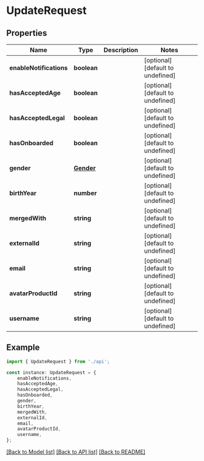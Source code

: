# UpdateRequest


## Properties

Name | Type | Description | Notes
------------ | ------------- | ------------- | -------------
**enableNotifications** | **boolean** |  | [optional] [default to undefined]
**hasAcceptedAge** | **boolean** |  | [optional] [default to undefined]
**hasAcceptedLegal** | **boolean** |  | [optional] [default to undefined]
**hasOnboarded** | **boolean** |  | [optional] [default to undefined]
**gender** | [**Gender**](Gender.md) |  | [optional] [default to undefined]
**birthYear** | **number** |  | [optional] [default to undefined]
**mergedWith** | **string** |  | [optional] [default to undefined]
**externalId** | **string** |  | [optional] [default to undefined]
**email** | **string** |  | [optional] [default to undefined]
**avatarProductId** | **string** |  | [optional] [default to undefined]
**username** | **string** |  | [optional] [default to undefined]

## Example

```typescript
import { UpdateRequest } from './api';

const instance: UpdateRequest = {
    enableNotifications,
    hasAcceptedAge,
    hasAcceptedLegal,
    hasOnboarded,
    gender,
    birthYear,
    mergedWith,
    externalId,
    email,
    avatarProductId,
    username,
};
```

[[Back to Model list]](../README.md#documentation-for-models) [[Back to API list]](../README.md#documentation-for-api-endpoints) [[Back to README]](../README.md)
